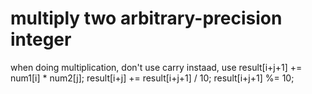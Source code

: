 # multiply two arbitrary-precision integer

when doing multiplication, don't use carry instaad, use 
result[i+j+1] += num1[i] * num2[j];
result[i+j] += result[i+j+1] / 10;
result[i+j+1] %= 10;